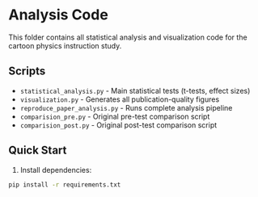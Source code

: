# Analysis Code

This folder contains all statistical analysis and visualization code for the cartoon physics instruction study.

## Scripts

- `statistical_analysis.py` - Main statistical tests (t-tests, effect sizes)
- `visualization.py` - Generates all publication-quality figures
- `reproduce_paper_analysis.py` - Runs complete analysis pipeline
- `comparision_pre.py` - Original pre-test comparison script
- `comparision_post.py` - Original post-test comparison script

## Quick Start

1. Install dependencies:
```bash
pip install -r requirements.txt
